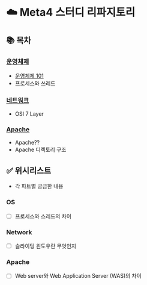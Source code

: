 # ☁️ Meta4 스터디 리파지토리

## 📚 목차
### [운영체제](https://github.com/met-4/study/tree/main/OS)
- [운영체제 101](https://github.com/met-4/study/tree/main/OS/%EC%9A%B4%EC%98%81%EC%B2%B4%EC%A0%9C%20101)
- 프로세스와 쓰레드
### [네트워크](https://github.com/met-4/study/tree/main/Network)
- OSI 7 Layer
### [Apache](https://github.com/met-4/study/tree/main/Apache)
- Apache??
- Apache 디렉토리 구조

## ✅ 위시리스트
- 각 파트별 궁금한 내용
### OS
- [ ] 프로세스와 스레드의 차이

### Network
- [ ] 슬라이딩 윈도우란 무엇인지

### Apache
- [ ] Web server와 Web Application Server (WAS)의 차이
